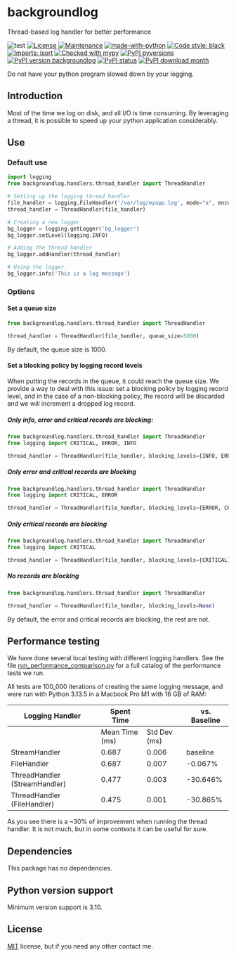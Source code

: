# backgroundlog
Thread-based log handler for better performance

![test](https://github.com/diegojromerolopez/backgroundlog/actions/workflows/test.yml/badge.svg)
[![License](https://img.shields.io/badge/License-MIT-blue.svg)](https://opensource.org/licenses/MIT)
[![Maintenance](https://img.shields.io/badge/Maintained%3F-yes-green.svg)](https://github.com/diegojromerolopez/backgroundlog/graphs/commit-activity)
[![made-with-python](https://img.shields.io/badge/Made%20with-Python-1f425f.svg)](https://www.python.org/)
[![Code style: black](https://img.shields.io/badge/code%20style-black-000000.svg)](https://github.com/psf/black)
[![Imports: isort](https://img.shields.io/badge/%20imports-isort-%231674b1?style=flat&labelColor=ef8336)](https://pycqa.github.io/isort/)
[![Checked with mypy](http://www.mypy-lang.org/static/mypy_badge.svg)](http://mypy-lang.org/)
[![PyPI pyversions](https://img.shields.io/pypi/pyversions/backgroundlog.svg)](https://pypi.python.org/pypi/backgroundlog/)
[![PyPI version backgroundlog](https://badge.fury.io/py/backgroundlog.svg)](https://pypi.python.org/pypi/backgroundlog/)
[![PyPI status](https://img.shields.io/pypi/status/backgroundlog.svg)](https://pypi.python.org/pypi/backgroundlog/)
[![PyPI download month](https://img.shields.io/pypi/dm/backgroundlog.svg)](https://pypi.python.org/pypi/backgroundlog/)

Do not have your python program slowed down by your logging.

## Introduction
Most of the time we log on disk, and all I/O is time consuming.
By leveraging a thread, it is possible to speed up your python application
considerably.

## Use

### Default use

```python
import logging
from backgroundlog.handlers.thread_handler import ThreadHandler

# Setting up the logging thread handler
file_handler = logging.FileHandler('/var/log/myapp.log', mode="a", encoding="utf-8")
thread_handler = ThreadHandler(file_handler)

# Creating a new logger
bg_logger = logging.getLogger('bg_logger')
bg_logger.setLevel(logging.INFO)

# Adding the thread handler
bg_logger.addHandler(thread_handler)

# Using the logger
bg_logger.info('This is a log message')
```

### Options

#### Set a queue size

```python
from backgroundlog.handlers.thread_handler import ThreadHandler

thread_handler = ThreadHandler(file_handler, queue_size=5000)
```

By default, the queue size is 1000.

#### Set a blocking policy by logging record levels

When putting the records in the queue, it could reach the queue size.
We provide a way to deal with this issue: set a blocking policy
by logging record level, and in the case of a non-blocking policy,
the record will be discarded and we will increment a dropped log record.

##### Only info, error and critical records are blocking:

```python
from backgroundlog.handlers.thread_handler import ThreadHandler
from logging import CRITICAL, ERROR, INFO

thread_handler = ThreadHandler(file_handler, blocking_levels={INFO, ERROR, CRITICAL})
```

##### Only error and critical records are blocking

```python
from backgroundlog.handlers.thread_handler import ThreadHandler
from logging import CRITICAL, ERROR

thread_handler = ThreadHandler(file_handler, blocking_levels={ERROR, CRITICAL})
```

##### Only critical records are blocking

```python
from backgroundlog.handlers.thread_handler import ThreadHandler
from logging import CRITICAL

thread_handler = ThreadHandler(file_handler, blocking_levels={CRITICAL})
```

##### No records are blocking

```python
from backgroundlog.handlers.thread_handler import ThreadHandler

thread_handler = ThreadHandler(file_handler, blocking_levels=None)
```

By default, the error and critical records are blocking, the rest are not.

## Performance testing

We have done several local testing with different logging handlers.
See the file
[run_performance_comparison.py](/backgroundlog/performance/run_performance_comparison.py) for
a full catalog of the performance tests we run.

All tests are 100_000 iterations of creating the same logging message,
and were run with Python 3.13.5 in a Macbook Pro M1 with 16 GB of RAM:

| Logging Handler               | Spent Time     |              | vs. Baseline |
|-------------------------------|----------------|--------------|--------------|
|                               | Mean Time (ms) | Std Dev (ms) |              |
| StreamHandler                 | 0.687          | 0.006        | baseline     |
| FileHandler                   | 0.687          | 0.007        | -0.067%      |
| ThreadHandler (StreamHandler) | 0.477          | 0.003        | -30.646%     |
| ThreadHandler (FileHandler)   | 0.475          | 0.001        | -30.865%     |

As you see there is a ~30% of improvement when running the thread handler.
It is not much, but in some contexts it can be useful for sure.

## Dependencies
This package has no dependencies.

## Python version support
Minimum version support is 3.10.

## License
[MIT](LICENSE) license, but if you need any other contact me.

